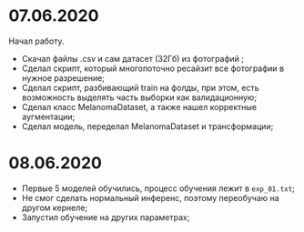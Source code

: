 # 07.06.2020
Начал работу. 

* Скачал файлы .csv и сам датасет (32Гб) из фотографий ;
* Сделал скрипт, который многопоточно ресайзит все фотографии в нужное разрешение;
* Сделал скрипт, разбивающий train на фолды, при этом, есть возможность выделять часть выборки как валидационную;
* Сделал класс MelanomaDataset, а также нашел корректные аугментации;
* Сделал модель, переделал MelanomaDataset и трансформации;

# 08.06.2020
* Первые 5 моделей обучились, процесс обучения лежит в `exp_01.txt`;
* Не смог сделать нормальный инференс, поэтому переобучаю на другом кернеле;
* Запустил обучение на других параметрах;